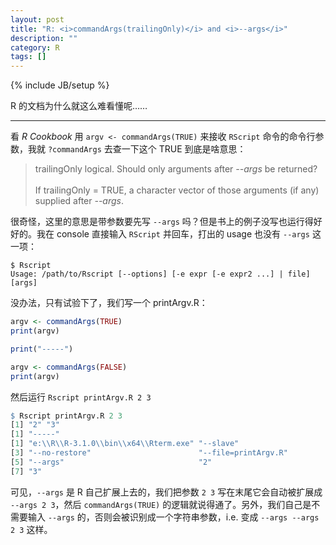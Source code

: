 ```yaml
---
layout: post
title: "R: <i>commandArgs(trailingOnly)</i> and <i>--args</i>"
description: ""
category: R
tags: []
---
```

{% include JB/setup %}

R 的文档为什么就这么难看懂呢……

-----

看 _R Cookbook_ 用 `argv <- commandArgs(TRUE)` 来接收 `RScript` 命令的命令行参数，我就 `?commandArgs` 去查一下这个 TRUE 到底是啥意思：

> trailingOnly	logical. Should only arguments after _--args_ be returned?
> <br/>  
> If trailingOnly = TRUE, a character vector of those arguments (if any) supplied after _--args_.

很奇怪，这里的意思是带参数要先写 `--args` 吗？但是书上的例子没写也运行得好好的。我在 console 直接输入 `RScript` 并回车，打出的 usage 也没有 `--args` 这一项：

```shell
$ Rscript
Usage: /path/to/Rscript [--options] [-e expr [-e expr2 ...] | file] [args]
```

没办法，只有试验下了，我们写一个 printArgv.R：

```r
argv <- commandArgs(TRUE)
print(argv)

print("-----")

argv <- commandArgs(FALSE)
print(argv)
```

然后运行 `Rscript printArgv.R 2 3`

```r
$ Rscript printArgv.R 2 3
[1] "2" "3"
[1] "-----"
[1] "e:\\R\\R-3.1.0\\bin\\x64\\Rterm.exe" "--slave"
[3] "--no-restore"                        "--file=printArgv.R"
[5] "--args"                              "2"
[7] "3"
```
	
可见，`--args` 是 R 自己扩展上去的，我们把参数 `2 3` 写在末尾它会自动被扩展成 `--args 2 3`，然后 `commandArgs(TRUE)` 的逻辑就说得通了。另外，我们自己是不需要输入 `--args` 的，否则会被识别成一个字符串参数，i.e. 变成 `--args --args 2 3` 这样。